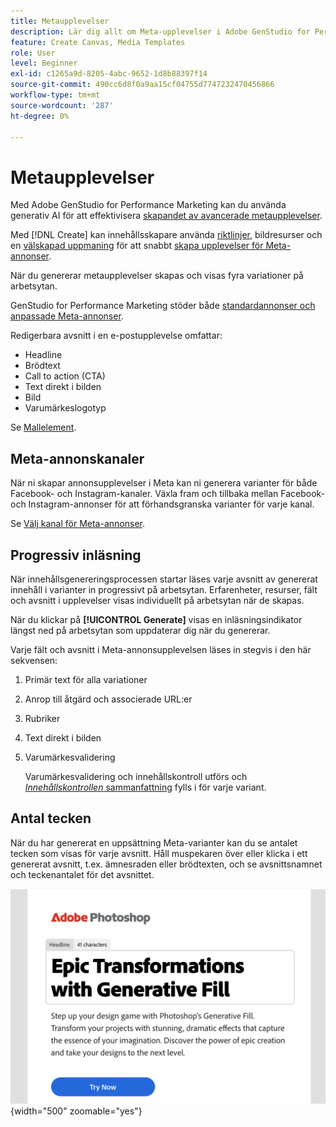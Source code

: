 ```yaml
---
title: Metaupplevelser
description: Lär dig allt om Meta-upplevelser i Adobe GenStudio for Performance Marketing.
feature: Create Canvas, Media Templates
role: User
level: Beginner
exl-id: c1265a9d-8205-4abc-9652-1d8b88397f14
source-git-commit: 490cc6d8f0a9aa15cf04755d7747232470456866
workflow-type: tm+mt
source-wordcount: '287'
ht-degree: 0%

---
```


# Metaupplevelser

Med Adobe GenStudio for Performance Marketing kan du använda generativ AI för att effektivisera [skapandet av avancerade metaupplevelser](/help/user-guide/create/create-meta-ad.md).

Med [!DNL Create] kan innehållsskapare använda [riktlinjer](/help/user-guide/guidelines/overview.md), bildresurser och en [välskapad uppmaning](/help/user-guide/effective-prompts.md) för att snabbt [skapa upplevelser för Meta-annonser](/help/user-guide/create/create-meta-ad.md).

När du genererar metaupplevelser skapas och visas fyra variationer på arbetsytan.

GenStudio for Performance Marketing stöder både [standardannonser och anpassade Meta-annonser](/help/user-guide/content/best-practices-for-templates.md#follow-channel-specific-template-guidelines).

Redigerbara avsnitt i en e-postupplevelse omfattar:

* Headline
* Brödtext
* Call to action (CTA)
* Text direkt i bilden
* Bild
* Varumärkeslogotyp

Se [Mallelement](/help/user-guide/content/use-templates.md#template-elements).

<!-- ## Meta ad capabilities

Content creators and marketers can produce brand-consistent Meta ad experiences in GenStudio for Performance Marketing. -->

## Meta-annonskanaler

När ni skapar annonsupplevelser i Meta kan ni generera varianter för både Facebook- och Instagram-kanaler. Växla fram och tillbaka mellan Facebook- och Instagram-annonser för att förhandsgranska varianter för varje kanal.

Se [Välj kanal för Meta-annonser](/help/user-guide/create/create-meta-ad.md#choose-meta-ads-channel).

## Progressiv inläsning

När innehållsgenereringsprocessen startar läses varje avsnitt av genererat innehåll i varianter in progressivt på arbetsytan. Erfarenheter, resurser, fält och avsnitt i upplevelser visas individuellt på arbetsytan när de skapas.

När du klickar på **[!UICONTROL Generate]** visas en inläsningsindikator längst ned på arbetsytan som uppdaterar dig när du genererar.

Varje fält och avsnitt i Meta-annonsupplevelsen läses in stegvis i den här sekvensen:

1. Primär text för alla variationer
1. Anrop till åtgärd och associerade URL:er
1. Rubriker
1. Text direkt i bilden
1. Varumärkesvalidering

   Varumärkesvalidering och innehållskontroll utförs och [_Innehållskontrollen_ sammanfattning](/help/user-guide/guidelines/brand-validation.md#content-check-summary) fylls i för varje variant.

## Antal tecken

När du har genererat en uppsättning Meta-varianter kan du se antalet tecken som visas för varje avsnitt. Håll muspekaren över eller klicka i ett genererat avsnitt, t.ex. ämnesraden eller brödtexten, och se avsnittsnamnet och teckenantalet för det avsnittet.

![Antal tecken](/help/assets/character-count.png){width="500" zoomable="yes"}
